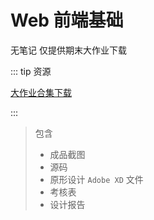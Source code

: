 # Web 前端基础

无笔记 仅提供期末大作业下载

::: tip 资源

[大作业合集下载](@cos/Y1S1/WebFrontEndFundamentals/FinalHomework.zip)

:::

> 包含
>
> - 成品截图
> - 源码
> - 原形设计 `Adobe XD` 文件
> - 考核表
> - 设计报告
